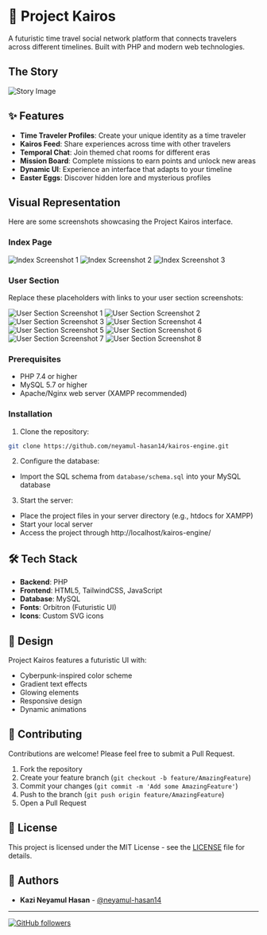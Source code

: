 # 🔮 Project Kairos

A futuristic time travel social network platform that connects travelers across different timelines. Built with PHP and modern web technologies.

## The Story

![Story Image](path/to/your/story-image.png)

## ✨ Features

- **Time Traveler Profiles**: Create your unique identity as a time traveler
- **Kairos Feed**: Share experiences across time with other travelers
- **Temporal Chat**: Join themed chat rooms for different eras
- **Mission Board**: Complete missions to earn points and unlock new areas
- **Dynamic UI**: Experience an interface that adapts to your timeline
- **Easter Eggs**: Discover hidden lore and mysterious profiles

## Visual Representation

Here are some screenshots showcasing the Project Kairos interface.

### Index Page

![Index Screenshot 1](https://github.com/neyamul-hasan14/kairos-engine/blob/main/Project%20Sample_SS/Index%20page/Kairos%201.png)
![Index Screenshot 2](https://github.com/neyamul-hasan14/kairos-engine/blob/main/Project%20Sample_SS/Index%20page/Kairos%202.png)
![Index Screenshot 3](https://github.com/neyamul-hasan14/kairos-engine/blob/main/Project%20Sample_SS/Index%20page/Kairos%203.png)

### User Section

Replace these placeholders with links to your user section screenshots:

![User Section Screenshot 1](https://github.com/neyamul-hasan14/kairos-engine/blob/main/Project%20Sample_SS/User%20Page/kairos%204.png)
![User Section Screenshot 2](https://github.com/neyamul-hasan14/kairos-engine/blob/main/Project%20Sample_SS/User%20Page/Kairos%205.png)
![User Section Screenshot 3](https://github.com/neyamul-hasan14/kairos-engine/blob/main/Project%20Sample_SS/User%20Page/kairos%206.png)
![User Section Screenshot 4](https://github.com/neyamul-hasan14/kairos-engine/blob/main/Project%20Sample_SS/User%20Page/kairos%207.png)
![User Section Screenshot 5](https://github.com/neyamul-hasan14/kairos-engine/blob/main/Project%20Sample_SS/User%20Page/kairos%208.png)
![User Section Screenshot 6](https://github.com/neyamul-hasan14/kairos-engine/blob/main/Project%20Sample_SS/User%20Page/kairos%209.png)
![User Section Screenshot 7](https://github.com/neyamul-hasan14/kairos-engine/blob/main/Project%20Sample_SS/User%20Page/kairos%2010.png)
![User Section Screenshot 8](https://github.com/neyamul-hasan14/kairos-engine/blob/main/Project%20Sample_SS/User%20Page/kairos%2011.png) 



### Prerequisites

- PHP 7.4 or higher
- MySQL 5.7 or higher
- Apache/Nginx web server (XAMPP recommended)

### Installation

1. Clone the repository:
```bash
git clone https://github.com/neyamul-hasan14/kairos-engine.git
```

2. Configure the database:
- Import the SQL schema from `database/schema.sql` into your MySQL database

3. Start the server:
- Place the project files in your server directory (e.g., htdocs for XAMPP)
- Start your local server
- Access the project through http://localhost/kairos-engine/

## 🛠️ Tech Stack

- **Backend**: PHP
- **Frontend**: HTML5, TailwindCSS, JavaScript
- **Database**: MySQL
- **Fonts**: Orbitron (Futuristic UI)
- **Icons**: Custom SVG icons

## 🎨 Design

Project Kairos features a futuristic UI with:
- Cyberpunk-inspired color scheme
- Gradient text effects
- Glowing elements
- Responsive design
- Dynamic animations

## 🤝 Contributing

Contributions are welcome! Please feel free to submit a Pull Request.

1. Fork the repository
2. Create your feature branch (`git checkout -b feature/AmazingFeature`)
3. Commit your changes (`git commit -m 'Add some AmazingFeature'`)
4. Push to the branch (`git push origin feature/AmazingFeature`)
5. Open a Pull Request

## 📝 License

This project is licensed under the MIT License - see the [LICENSE](LICENSE) file for details.

## 👥 Authors

- **Kazi Neyamul Hasan** - [@neyamul-hasan14](https://github.com/neyamul-hasan14)

---


[![GitHub followers](https://img.shields.io/github/followers/neyamul-hasan14?label=Follow&style=social)](https://github.com/neyamul-hasan14)
